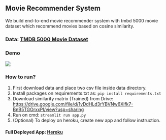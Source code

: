 ## Movie Recommender System
We build end-to-end movie recommender system with tmbd 5000 movie dataset which recommend movies based on cosine similarity.

### Data: [TMDB 5000 Movie Dataset](https://www.kaggle.com/datasets/tmdb/tmdb-movie-metadata)

### Demo
![](movie_recommender_demo.gif)

### How to run?
1. First download data and place two csv file inside data directory.
2. Install packages on requirements.txt as: `pip install requirements.txt`
3. Download similarity matrix (Trained) from Drive: https://drive.google.com/file/d/1vDdHLd3rYBVNw6Xifk7-BnB5TGOrxxPI/view?usp=sharing
4. Run on cmd: `streamlit run app.py`
5. (Optional) To deploy on heroku, create new app and follow instruction.

#### Full Deployed App: [Heroku](https://mrs-imbd.herokuapp.com/)

